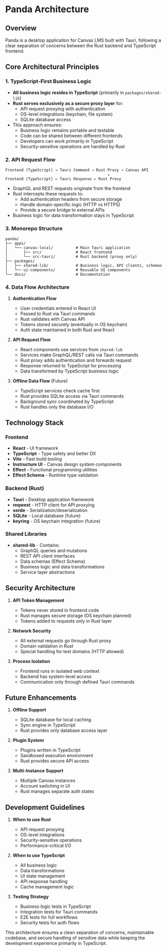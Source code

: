 # Panda Architecture

## Overview

Panda is a desktop application for Canvas LMS built with Tauri, following a clear separation of concerns between the Rust backend and TypeScript frontend.

## Core Architectural Principles

### 1. TypeScript-First Business Logic
- **All business logic resides in TypeScript** (primarily in `packages/shared-lib`)
- **Rust serves exclusively as a secure proxy layer** for:
  - API request proxying with authentication
  - OS-level integrations (keychain, file system)
  - SQLite database access
- This approach ensures:
  - Business logic remains portable and testable
  - Code can be shared between different frontends
  - Developers can work primarily in TypeScript
  - Security-sensitive operations are handled by Rust

### 2. API Request Flow
```
Frontend (TypeScript) → Tauri Command → Rust Proxy → Canvas API
                                             ↓
Frontend (TypeScript) ← Tauri Response ← Rust Proxy
```

- GraphQL and REST requests originate from the frontend
- Rust intercepts these requests to:
  - Add authentication headers from secure storage
  - Handle domain-specific logic (HTTP vs HTTPS)
  - Provide a secure bridge to external APIs
- Business logic for data transformation stays in TypeScript

### 3. Monorepo Structure

```
panda/
├── apps/
│   └── canvas-local/          # Main Tauri application
│       ├── src/               # React frontend
│       └── src-tauri/         # Rust backend (proxy only)
├── packages/
│   ├── shared-lib/            # Business logic, API clients, schemas
│   └── ui-components/         # Reusable UI components
└── docs/                      # Documentation
```

### 4. Data Flow Architecture

1. **Authentication Flow**
   - User credentials entered in React UI
   - Passed to Rust via Tauri commands
   - Rust validates with Canvas API
   - Tokens stored securely (eventually in OS keychain)
   - Auth state maintained in both Rust and React

2. **API Request Flow**
   - React components use services from `shared-lib`
   - Services make GraphQL/REST calls via Tauri commands
   - Rust proxy adds authentication and forwards request
   - Response returned to TypeScript for processing
   - Data transformed by TypeScript business logic

3. **Offline Data Flow** (Future)
   - TypeScript services check cache first
   - Rust provides SQLite access via Tauri commands
   - Background sync coordinated by TypeScript
   - Rust handles only the database I/O

## Technology Stack

### Frontend
- **React** - UI framework
- **TypeScript** - Type safety and better DX
- **Vite** - Fast build tooling
- **Instructure UI** - Canvas design system components
- **Effect** - Functional programming utilities
- **Effect Schema** - Runtime type validation

### Backend (Rust)
- **Tauri** - Desktop application framework
- **reqwest** - HTTP client for API proxying
- **serde** - Serialization/deserialization
- **SQLite** - Local database (future)
- **keyring** - OS keychain integration (future)

### Shared Libraries
- **shared-lib** - Contains:
  - GraphQL queries and mutations
  - REST API client interfaces
  - Data schemas (Effect Schema)
  - Business logic and data transformations
  - Service layer abstractions

## Security Architecture

1. **API Token Management**
   - Tokens never stored in frontend code
   - Rust manages secure storage (OS keychain planned)
   - Tokens added to requests only in Rust layer

2. **Network Security**
   - All external requests go through Rust proxy
   - Domain validation in Rust
   - Special handling for test domains (HTTP allowed)

3. **Process Isolation**
   - Frontend runs in isolated web context
   - Backend has system-level access
   - Communication only through defined Tauri commands

## Future Enhancements

1. **Offline Support**
   - SQLite database for local caching
   - Sync engine in TypeScript
   - Rust provides only database access layer

2. **Plugin System**
   - Plugins written in TypeScript
   - Sandboxed execution environment
   - Rust provides secure API access

3. **Multi-Instance Support**
   - Multiple Canvas instances
   - Account switching in UI
   - Rust manages separate auth states

## Development Guidelines

1. **When to use Rust**
   - API request proxying
   - OS-level integrations
   - Security-sensitive operations
   - Performance-critical I/O

2. **When to use TypeScript**
   - All business logic
   - Data transformations
   - UI state management
   - API response handling
   - Cache management logic

3. **Testing Strategy**
   - Business logic tests in TypeScript
   - Integration tests for Tauri commands
   - E2E tests for full workflows
   - Security tests for auth flows

This architecture ensures a clean separation of concerns, maintainable codebase, and secure handling of sensitive data while keeping the development experience primarily in TypeScript.